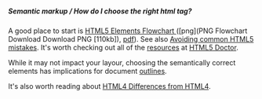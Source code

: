 

##### Semantic markup / How do I choose the right html tag?

A good place to start is [HTML5 Elements Flowchart ](http://html5doctor.com/happy-1st-birthday-us/)([png](PNG Flowchart Download
Download PNG [110kb]), [pdf](http://html5doctor.com/downloads/h5d-sectioning-flowchart.pdf)). See also [Avoiding common HTML5 mistakes](http://html5doctor.com/avoiding-common-html5-mistakes/). It's worth checking out all of the [resources](http://html5doctor.com/resources/)  at [HTML5 Doctor](http://html5doctor.com/).

While it may not impact your layour, choosing the semantically correct elements has implications for document [outlines](http://html5doctor.com/outlines/).

It's also worth reading about [HTML4 Differences from HTML4](https://www.w3.org/TR/html5-diff/).

